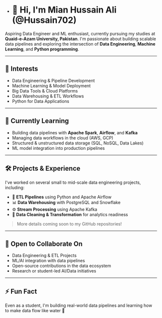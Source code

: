 - # 👋 Hi, I'm Mian Hussain Ali (@Hussain702)

Aspiring Data Engineer and ML enthusiast, currently pursuing my studies at **Quaid-e-Azam University, Pakistan**. I'm passionate about building scalable data pipelines and exploring the intersection of **Data Engineering**, **Machine Learning**, and **Python programming**.

---

## 👀 Interests

- Data Engineering & Pipeline Development  
- Machine Learning & Model Deployment  
- Big Data Tools & Cloud Platforms  
- Data Warehousing & ETL Workflows  
- Python for Data Applications

---

## 🌱 Currently Learning

- Building data pipelines with **Apache Spark**, **Airflow**, and **Kafka**  
- Managing data workflows in the cloud (AWS, GCP)  
- Structured & unstructured data storage (SQL, NoSQL, Data Lakes)  
- ML model integration into production pipelines

---

## 🛠️ Projects & Experience

I've worked on several small to mid-scale data engineering projects, including:

- 🔄 **ETL Pipelines** using Python and Apache Airflow  
- 📊 **Data Warehousing** with PostgreSQL and Snowflake  
- ⚙️ **Stream Processing** using Apache Kafka  
- 📁 **Data Cleaning & Transformation** for analytics readiness

> More details coming soon to my GitHub repositories!

---

## 🤝 Open to Collaborate On

- Data Engineering & ETL Projects  
- ML/AI integration with data pipelines  
- Open-source contributions in the data ecosystem  
- Research or student-led AI/Data initiatives

---


## ⚡ Fun Fact

Even as a student, I'm building real-world data pipelines and learning how to make data flow like water 🚀



<!---
Hussain702/Hussain702 is a ✨ special ✨ repository because its `README.md` (this file) appears on your GitHub profile.
You can click the Preview link to take a look at your changes.
--->
